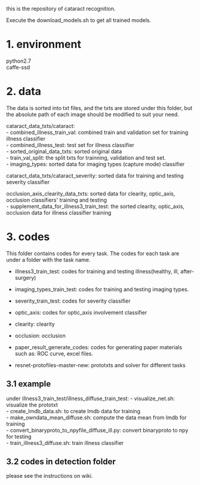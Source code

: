 this is the repository of cataract recognition.

Execute the download\_models.sh to get all trained models.  

# 1. environment
python2.7  
caffe-ssd  

# 2. data 
The data is sorted into txt files, and the txts are stored under this folder, but the absolute path of each image should be modified to suit your need.  

cataract\_data\_txts/cataract:  
    - combined\_illness\_train\_val: combined train and validation set for training illness classifier   
    - combined\_illness\_test: test set for illness classifier    
    - sorted\_original\_data\_txts: sorted original data  
    - train\_val\_split: the split txts for trainning, validation and test set.  
    - imaging\_types: sorted data for imaging types (capture mode) classifier  


cataract\_data\_txts/cataract\_severity: sorted data for training and testing severity classifier  

occlusion\_axis\_clearity\_data\_txts: sorted data for clearity, optic\_axis, occlusion classifiers' training and testing   
    - supplement\_data\_for\_illness3\_train\_test: the sorted clearity, optic\_axis, occlusion data for illness classifier training  

# 3. codes 
This folder contains codes for every task. The codes for each task are under a folder with the task name.  
   - illness3\_train\_test:  codes for training and testing illness(healthy, ill, after-surgery)  
   - imaging\_types\_train\_test: codes for training and testing imaging types.  
   - severity\_train\_test: codes for severity classifier  
   - optic\_axis: codes for optic\_axis involvement classifier  
   - clearity: clearity  
   - occlusion: occlusion  
   
   - paper\_result\_generate\_codes: codes for generating paper materials such as: ROC curve, excel files.  
   - resnet-protofiles-master-new: prototxts and solver for different tasks  

## 3.1 example
under illness3\_train\_test/illness\_diffuse\_train\_test:
    - visualize\_net.sh: visualize the prototxt    
    - create\_lmdb\_data.sh: to create lmdb data for training  
    - make\_owndata\_mean\_diffuse.sh: compute the data mean from lmdb for training  
    - convert\_binaryproto\_to\_npyfile\_diffuse\_ill.py: convert binaryproto to npy for testing  
    - train\_illness3\_diffuse.sh: train illness classifier  

## 3.2 codes in detection folder
please see the instructions on wiki. 
 
